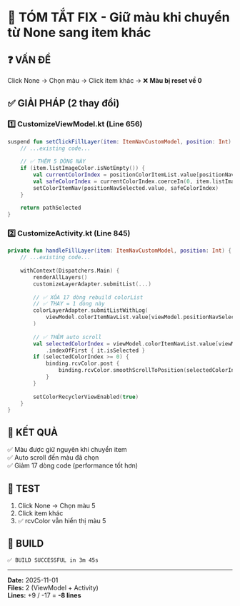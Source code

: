 # 🎯 TÓM TẮT FIX - Giữ màu khi chuyển từ None sang item khác

## ❓ VẤN ĐỀ
Click None → Chọn màu → Click item khác → ❌ **Màu bị reset về 0**

## ✅ GIẢI PHÁP (2 thay đổi)

### 1️⃣ CustomizeViewModel.kt (Line 656)
```kotlin
suspend fun setClickFillLayer(item: ItemNavCustomModel, position: Int): String {
    // ...existing code...
    
    // ✅ THÊM 5 DÒNG NÀY
    if (item.listImageColor.isNotEmpty()) {
        val currentColorIndex = positionColorItemList.value[positionNavSelected.value]
        val safeColorIndex = currentColorIndex.coerceIn(0, item.listImageColor.size - 1)
        setColorItemNav(positionNavSelected.value, safeColorIndex)
    }
    
    return pathSelected
}
```

### 2️⃣ CustomizeActivity.kt (Line 845)
```kotlin
private fun handleFillLayer(item: ItemNavCustomModel, position: Int) {
    // ...existing code...
    
    withContext(Dispatchers.Main) {
        renderAllLayers()
        customizeLayerAdapter.submitList(...)
        
        // ✅ XÓA 17 dòng rebuild colorList
        // ✅ THAY = 1 dòng này
        colorLayerAdapter.submitListWithLog(
            viewModel.colorItemNavList.value[viewModel.positionNavSelected.value]
        )
        
        // ✅ THÊM auto scroll
        val selectedColorIndex = viewModel.colorItemNavList.value[viewModel.positionNavSelected.value]
            .indexOfFirst { it.isSelected }
        if (selectedColorIndex >= 0) {
            binding.rcvColor.post {
                binding.rcvColor.smoothScrollToPosition(selectedColorIndex)
            }
        }
        
        setColorRecyclerViewEnabled(true)
    }
}
```

## 🎯 KẾT QUẢ
✅ Màu được giữ nguyên khi chuyển item  
✅ Auto scroll đến màu đã chọn  
✅ Giảm 17 dòng code (performance tốt hơn)  

## 📝 TEST
1. Click None → Chọn màu 5
2. Click item khác
3. ✅ rcvColor vẫn hiển thị màu 5

## 🔨 BUILD
```
✅ BUILD SUCCESSFUL in 3m 45s
```

---
**Date:** 2025-11-01  
**Files:** 2 (ViewModel + Activity)  
**Lines:** +9 / -17 = **-8 lines**


